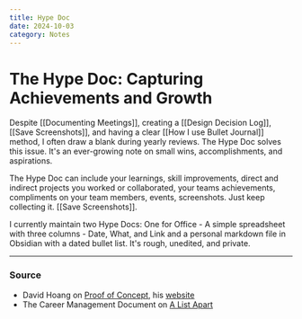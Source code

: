 ```yaml
---
title: Hype Doc
date: 2024-10-03
category: Notes
---
```

# The Hype Doc: Capturing Achievements and Growth

Despite [[Documenting Meetings]], creating a [[Design Decision Log]], [[Save Screenshots]], and having a clear [[How I use Bullet Journal]] method, I often draw a blank during yearly reviews. The Hype Doc solves this issue. It's an ever-growing note on small wins, accomplishments, and aspirations.

The Hype Doc can include your learnings, skill improvements, direct and indirect projects you worked or collaborated, your teams achievements, compliments on your team members, events, screenshots. Just keep collecting it. [[Save Screenshots]]. 

I currently maintain two Hype Docs: One for Office - A simple spreadsheet with three columns - Date, What, and Link and a personal markdown file in Obsidian with a dated bullet list. It's rough, unedited, and private.

---
### Source
-  David Hoang on [Proof of Concept](https://www.proofofconcept.pub/p/your-career-hype-doc), his [website](https://www.davidhoang.com/blog/your-career-hype-doc)
- The Career Management Document on [A List Apart](https://alistapart.com/article/the-career-management-document/)